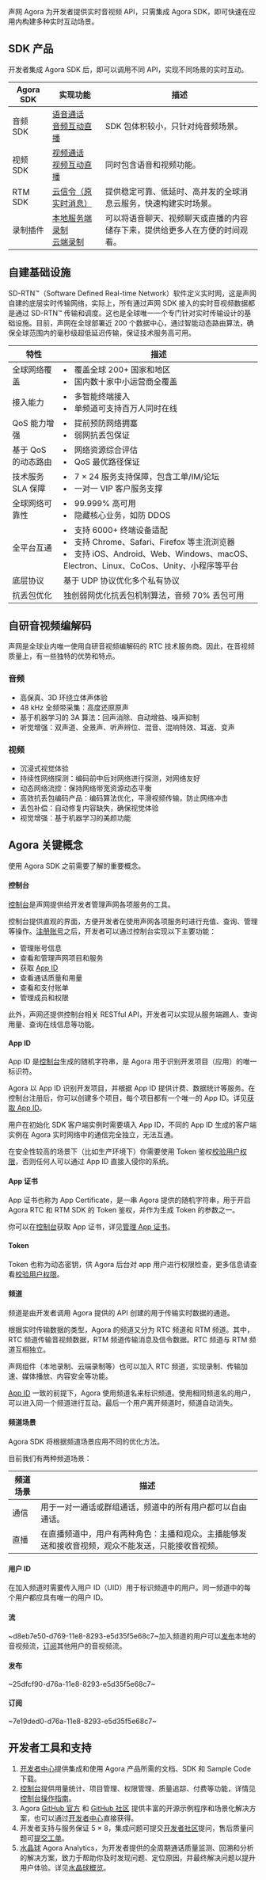 声网 Agora 为开发者提供实时音视频 API，只需集成 Agora SDK，即可快速在应用内构建多种实时互动场景。

## SDK 产品

开发者集成 Agora SDK 后，即可以调用不同 API，实现不同场景的实时互动。

| Agora SDK      | 实现功能             | 描述                                                         |
| -------- | -------------------- | ------------------------------------------------------------ |
| 音频 SDK  | [语音通话](/cn/Voice/product_voice)<br>[音频互动直播](/cn/Interactive%20Broadcast/product_live) | SDK 包体积较小，只针对纯音频场景。            |
| 视频 SDK  | [视频通话](/cn/Video/product_video)<br>[视频互动直播](/cn/Interactive%20Broadcast/product_live) | 同时包含语音和视频功能。                                     |
| RTM SDK  | [云信令（原实时消息）](/cn/Real-time-Messaging/product_rtm)            | 提供稳定可靠、低延时、高并发的全球消息云服务，快速构建实时场景。                |
| 录制插件 | [本地服务端录制](/cn/Recording/product_recording)<br>[云端录制](/cn/cloud-recording/product_cloud_recording)             | 可以将语音聊天、视频聊天或直播的内容储存下来，提供给更多人在方便的时间观看。 |

## 自建基础设施

SD-RTN™（Software Defined Real-time Network）软件定义实时网，这是声网自建的底层实时传输网络，实际上，所有通过声网 SDK 接入的实时音视频数据都是通过 SD-RTN™ 传输和调度。这也是全球唯一一个专门针对实时传输设计的基础设施。目前，声网在全球部署近 200 个数据中心，通过智能动态路由算法，确保全球范围内的毫秒级超低延迟传输，保证技术服务高可用。

| 特性                | 描述                                                         |
| ------------------- | ------------------------------------------------------------ |
| 全球网络覆盖        | <li>覆盖全球 200+ 国家和地区<li>国内数十家中小运营商全覆盖           |
| 接入能力            | <li>多智能终端接入<li>单频道可支持百万人同时在线             |
| QoS 能力增强        | <li>提前预防网络拥塞<li>弱网抗丢包保证                       |
| 基于 QoS 的动态路由 | <li>网络资源综合评估<li>QoS 最优路径保证                     |
| 技术服务 SLA 保障   | <li>7 &times; 24 服务支持保障，包含工单/IM/论坛<li>一对一 VIP 客户服务支撑 |
| 全球网络可靠性   | <li>99.999% 高可用<li>隐藏核心业务，如防 DDOS |
| 全平台互通          | <li>支持 6000+ 终端设备适配<li>支持 Chrome、Safari、Firefox 等主流浏览器<li>支持 iOS、Android、Web、Windows、macOS、Electron、Linux、CoCos、Unity、小程序等平台 |
| 底层协议            | 基于 UDP 协议优化多个私有协议                                |
| 抗丢包优化          | 独创弱网优化抗丢包机制算法，音频 70% 丢包可用                |

## 自研音视频编解码

声网是全球业内唯一使用自研音视频编解码的 RTC 技术服务商。因此，在音视频质量上，有一些独特的优势和特点。

### 音频

- 高保真、3D 环绕立体声体验
- 48 kHz 全频带采集：高度还原原声
- 基于机器学习的 3A 算法：回声消除、自动增益、噪声抑制
- 听觉增强：双声道、全景声、听声辨位、混音、混响特效、耳返、变声

### 视频

- 沉浸式视觉体验
- 持续性网络探测：编码前中后对网络进行探测，对网络友好
- 动态网络流控：保持网络带宽资源动态平衡
- 高效抗丢包编码产品：编码算法优化，平滑视频传输，防止网络冲击
- 丢包补偿：自动修复内容缺失，确保视觉体验
- 视觉增强：基于机器学习的美颜功能

## Agora 关键概念

使用 Agora SDK 之前需要了解的重要概念。

#### **控制台**

[控制台](https://console.agora.io/)是声网提供给开发者管理声网各项服务的工具。

控制台提供直观的界面，方便开发者在使用声网各项服务时进行充值、查询、管理等操作。[注册账号](https://console.agora.io/cn/signup)之后，开发者可以通过控制台实现以下主要功能：

- 管理账号信息
- 查看和管理声网项目和服务
- 获取 [App ID](#appid)
- 查看通话质量和用量
- 查看和支付账单
- 管理成员和权限

此外，声网还提供控制台相关 RESTful API，开发者可以实现从服务端踢人、查询用量、查询在线信息等功能。

#### <a name="appid"></a>**App ID**

App ID 是[控制台](https://console.agora.io/)生成的随机字符串，是 Agora 用于识别开发项目（应用）的唯一标识符。

Agora 以 App ID 识别开发项目，并根据 App ID 提供计费、数据统计等服务。在控制台注册后，你可以创建多个项目，每个项目都有一个唯一的 App ID。详见[获取 App ID](./token#获取-app-id)。

用户在初始化 SDK 客户端实例时需要填入 App ID，不同的 App ID 生成的客户端实例在 Agora 实时网络中的通信完全独立，无法互通。

<div class="alert warning">在安全性较高的场景下（比如生产环境下）你需要使用 Token 鉴权<a href="https://docs.agora.io/cn/Agora%20Platform/token">校验用户权限</a>，否则任何人可以通过 App ID 直接入侵你的系统。</div>

#### **App 证书**

App 证书也称为 App Certificate，是一串 Agora 提供的随机字符串，用于开启 Agora RTC 和 RTM SDK 的 Token 鉴权，并作为生成 Token 的参数之一。

你可以在[控制台](https://console.agora.io)获取  App 证书，详见[管理 App 证书](https://docs.agora.io/cn/Agora%20Platform/manage_projects?platform=All%20Platforms#管理-app-证书)。

#### <a name="key"></a>**Token**

Token 也称为动态密钥，供 Agora 后台对 app 用户进行权限检查，更多信息请查看[校验用户权限](./token)。

#### **频道**

频道是由开发者调用 Agora 提供的 API 创建的用于传输实时数据的通道。

根据实时传输数据的类型，Agora 的频道又分为 RTC 频道和 RTM 频道。其中，RTC 频道传输音视频数据，RTM 频道传输消息及信令数据。RTC 频道与 RTM 频道互相独立。

声网组件（本地录制、云端录制等）也可以加入 RTC 频道，实现录制、传输加速、媒体播放、内容安全等功能。

[App ID](#appid) 一致的前提下，Agora 使用频道名来标识频道。使用相同频道名的用户，可以进入同一个频道进行互动。最后一个用户离开频道时，频道自动消失。

#### **频道场景**

Agora SDK 将根据频道场景应用不同的优化方法。

目前我们有两种频道场景：

| 频道场景 | 描述|
| ---------------- | ---------------- |
| 通信     | 用于一对一通话或群组通话，频道中的所有用户都可以自由通话。 |
| 直播     | 在直播频道中，用户有两种角色：主播和观众。主播能够发送和接收音视频，观众不能发送，只能接收音视频。|

#### <a name="username"></a>**用户 ID**

在加入频道时需要传入用户 ID（UID）用于标识频道中的用户。同一频道中的每个用户都应具有唯一的用户 ID。

#### **流**

~d8eb7e50-d769-11e8-8293-e5d35f5e68c7~加入频道的用户可以[发布](#pub)本地的音视频流，[订阅](#sub)其他用户的音视频流。

#### <a name = "pub"></a>**发布**

~25dfcf90-d76a-11e8-8293-e5d35f5e68c7~

#### <a name = "sub"></a>**订阅**

~7e19ded0-d76a-11e8-8293-e5d35f5e68c7~


## 开发者工具和支持

1. [开发者中心](https://docs.agora.io/cn)提供集成和使用 Agora 产品所需的文档、SDK 和 Sample Code 下载。
2. [控制台](https://console.agora.io/stat)提供用量统计、项目管理、权限管理、质量追踪、付费等功能，详情见[控制台操作指南](console_overview)。
3. Agora [GitHub 官方](https://github.com/AgoraIO) 和 [GitHub 社区](https://github.com/AgoraIO-Community) 提供丰富的开源示例程序和场景化解决方案，也可以通过[开发者中心](https://docs.agora.io/cn/Agora%20Platform/sampleapps)直接获得。
6. 开发者支持与服务保证 5 &times; 8，集成问题可提交[开发者社区](https://rtcdeveloper.com)提问，售后质量问题可[提交工单](https://console.agora.io/show-ticket-submission)。
7. [水晶球](https://console.agora.io/analytics/call/search) Agora Analytics，为开发者提供的全周期通话质量监测、回溯和分析的解决方案，致力于帮助你及时发现问题、定位原因，并最终解决问题以提升用户体验。详见[水晶球概览](/cn/Agora%20Platform/aa_guide?platform=All%20Platforms)。